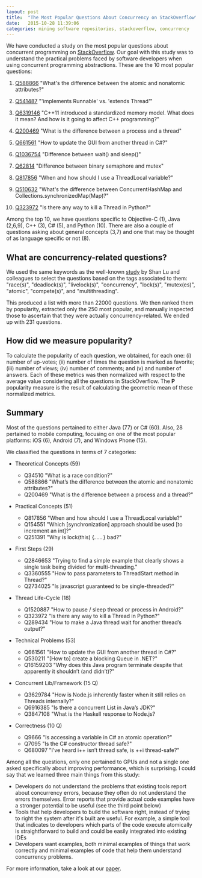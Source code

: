 ```yaml
---
layout: post
title:  "The Most Popular Questions About Concurrency on StackOverflow"
date:   2015-10-28 11:39:06
categories: mining software repositories, stackoverflow, concurrency
---
```

We have conducted a study on the most popular questions about concurrent programming on [StackOverflow](http://www.stackoverflow.com). Our goal with this study was to understand the practical problems faced by software developers when using concurrent programming abstractions. These are the 10 most popular questions:

1. [Q588866](http://stackoverflow.com/questions/588866/) "What's the difference between the atomic and nonatomic attributes?"

2. [Q541487](http://stackoverflow.com/questions/541487/) "'implements Runnable' vs. 'extends Thread'"

3. [Q6319146](http://stackoverflow.com/questions/6319146/) "C++11 introduced a standardized memory model. What does it mean? And how is it going to affect C++ programming?"

4. [Q200469](http://stackoverflow.com/questions/200469/) "What is the difference between a process and a thread"

5. [Q661561](http://stackoverflow.com/questions/661561/) "How to update the GUI from another thread in C#?"

6. [Q1036754](http://stackoverflow.com/questions/1036754/) "Difference between wait() and sleep()"

7. [Q62814](http://stackoverflow.com/questions/62814/) "Difference between binary semaphore and mutex"

8. [Q817856](http://stackoverflow.com/questions/817856/) "When and how should I use a ThreadLocal variable?"

9. [Q510632](http://stackoverflow.com/questions/510632/) "What's the difference between ConcurrentHashMap and Collections.synchronizedMap(Map)?"

10. [Q323972](http://stackoverflow.com/questions/323972/) "Is there any way to kill a Thread in Python?"

Among the top 10, we have questions specific to Objective-C (1), Java (2,6,9), C++ (3), C# (5), and Python (10). There are also a couple of questions asking about general concepts (3,7) and one that may be thought of as language specific or not (8). 


What are concurrency-related questions?
---------------------------------------
We used the same keywords as the well-known [study](http://dl.acm.org/citation.cfm?id=1346323) by Shan Lu and colleagues to select the questions based on the tags associated to them: "race(s)", "deadlock(s)", "livelock(s)", "concurrency", "lock(s)", "mutex(es)", "atomic", "compete(s)", and "multithreading".

This produced a list with more than 22000 questions. We then ranked them by popularity, extracted only the 250 most popular, and manually inspected those to ascertain that they were actually concurrency-related. We ended up with 231 questions.


How did we measure popularity?
------------------------------
To calculate the popularity of each question, we obtained, for each one: (i) number of up-votes; (ii) number of times the question is marked as favorite; (iii) number of views; (iv) number of comments; and (v) and number of answers. Each of these metrics was then normalized with respect to the average value considering all the questions in StackOverflow. The **P** popularity measure is the result of calculating the geometric mean of these normalized metrics.


Summary
-------
Most of the questions pertained to either Java (77) or C# (60). Also, 28 pertained to mobile computing, focusing on one of the most popular platforms: iOS (6), Android (7), and Windows Phone (15).

We classified the questions in terms of 7 categories:  

+ Theoretical Concepts (59)
  + Q34510 "What is a race condition?"
  + Q588866 "What’s the difference between the atomic and nonatomic attributes?"
  + Q200469 "What is the difference between a process and a thread?"

+ Practical Concepts  (51)
  + Q817856 "When and how should I use a ThreadLocal variable?"
  + Q154551 "Which [synchronization] approach should be used [to increment an int]?"
  + Q251391 "Why is lock(this) {. . . } bad?"

+ First Steps (29)
  + Q2846653 "Trying to find a simple example that clearly shows a single task being divided for multi-threading."
  + Q3360555 "How to pass parameters to ThreadStart method in Thread?"
  + Q2734025 "Is javascript guaranteed to be single-threaded?"

+ Thread Life-Cycle (18)
  + Q1520887 "How to pause / sleep thread or process in Android?"
  + Q323972 "Is there any way to kill a Thread in Python?"
  + Q289434 "How to make a Java thread wait for another thread’s output?"

+ Technical Problems (53)
  + Q661561 "How to update the GUI from another thread in C#?"
  + Q530211 "[How to] create a blocking Queue<T> in .NET?"
  + Q16159203 "Why does this Java program terminate despite that apparently it shouldn’t (and didn’t)?"

+ Concurrent Lib/Framework (15 Q)
  + Q3629784 "How is Node.js inherently faster when it still relies on Threads internally?"
  + Q6916385 "Is there a concurrent List in Java’s JDK?"
  + Q3847108 "What is the Haskell response to Node.js?

+ Correctness (10 Q)
  + Q9666 "Is accessing a variable in C# an atomic operation?"
  + Q7095 "Is the C# constructor thread safe?"
  + Q680097 "I’ve heard i++ isn’t thread safe, is ++i thread-safe?"

Among all the questions, only one pertained to GPUs and not a single one asked specifically about improving performance, which is surprising. I could say that we learned three main things from this study: 

* Developers do not understand the problems that existing tools report about concurrency errors, because they often do not understand the errors themselves. Error reports that provide actual code examples have a stronger potential to be useful (see the third point below)
* Tools that help developers to build the software right, instead of trying to right the system after it's built are useful. For example, a simple tool that indicates to developers which parts of the code execute atomically is straightforward to build and could be easily integrated into existing IDEs
* Developers want examples, both minimal examples of things that work correctly and minimal examples of code that help them understand concurrency problems. 

For more information, take a look at our [paper](http://gustavopinto.org/lost+found/plateau2015.pdf).